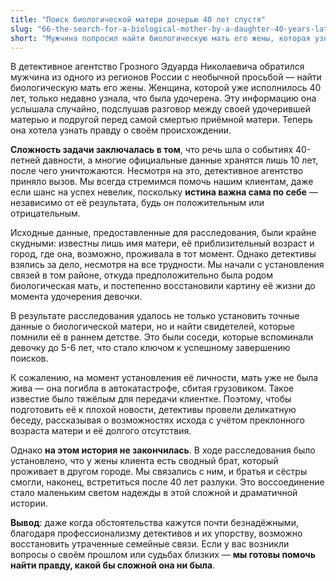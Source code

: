 ```yaml
---
title: "Поиск биологической матери дочерью 40 лет спустя"
slug: "66-the-search-for-a-biological-mother-by-a-daughter-40-years-later"
short: "Мужчина попросил найти биологическую мать его жены, которая узнала, что была удочерена более 40 лет назад. После тщательного расследования детективами удалось установить личность матери, но, к сожалению, она погибла. Однако был найден её сводный брат, с которым семья смогла воссоединиться спустя десятилетия…"
---
```


В детективное агентство Грозного Эдуарда Николаевича обратился мужчина из одного из регионов России с необычной просьбой — найти биологическую мать его жены. Женщина, которой уже исполнилось 40 лет, только недавно узнала, что была удочерена. Эту информацию она услышала случайно, подслушав разговор между своей удочерившей матерью и подругой перед самой смертью приёмной матери. Теперь она хотела узнать правду о своём происхождении.

**Сложность задачи заключалась в том**, что речь шла о событиях 40-летней давности, а многие официальные данные хранятся лишь 10 лет, после чего уничтожаются. Несмотря на это, детективное агентство приняло вызов. Мы всегда стремимся помочь нашим клиентам, даже если шанс на успех невелик, поскольку **истина важна сама по себе** — независимо от её результата, будь он положительным или отрицательным.

Исходные данные, предоставленные для расследования, были крайне скудными: известны лишь имя матери, её приблизительный возраст и город, где она, возможно, проживала в тот момент. Однако детективы взялись за дело, несмотря на все трудности. Мы начали с установления связей в том районе, откуда предположительно была родом биологическая мать, и постепенно восстановили картину её жизни до момента удочерения девочки.

В результате расследования удалось не только установить точные данные о биологической матери, но и найти свидетелей, которые помнили её в раннем детстве. Это были соседи, которые вспоминали девочку до 5-6 лет, что стало ключом к успешному завершению поисков.

К сожалению, на момент установления её личности, мать уже не была жива — она погибла в автокатастрофе, сбитая грузовиком. Такое известие было тяжёлым для передачи клиентке. Поэтому, чтобы подготовить её к плохой новости, детективы провели деликатную беседу, рассказывая о возможностях исхода с учётом преклонного возраста матери и её долгого отсутствия.

Однако **на этом история не закончилась**. В ходе расследования было установлено, что у жены клиента есть сводный брат, который проживает в другом городе. Мы связались с ним, и братья и сёстры смогли, наконец, встретиться после 40 лет разлуки. Это воссоединение стало маленьким светом надежды в этой сложной и драматичной истории.

**Вывод**: даже когда обстоятельства кажутся почти безнадёжными, благодаря профессионализму детективов и их упорству, возможно восстановить утраченные семейные связи. Если у вас возникли вопросы о своём прошлом или судьбах близких — **мы готовы помочь найти правду, какой бы сложной она ни была**.

